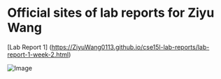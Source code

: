 # Official sites of lab reports for Ziyu Wang

[Lab Report 1] (https://ZiyuWang0113.github.io/cse15l-lab-reports/lab-report-1-week-2.html)

![Image](https://i.kym-cdn.com/entries/icons/original/000/026/638/cat.jpg) 
